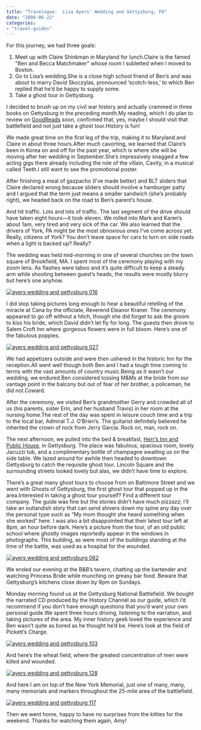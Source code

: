 ```yaml
---
title: "Travelogue:  Lisa Ayers' Wedding and Gettysburg, PA"
date: "2008-06-22"
categories:
- "travel-guides"
---
```


For this journey, we had three goals:

1. Meet up with Claire Shinkman in Maryland for lunch.Claire is the famed "Ben and Becca Matchmaker" whose room I subletted when I moved to Boston.
2. Go to Lisa’s wedding.She is a close high school friend of Ben’s and was about to marry David Skoczylas, pronounced ‘scotch-less,’ to which Ben replied that he’d be happy to supply some.
3. Take a ghost tour in Gettysburg.

I decided to brush up on my civil war history and actually crammed in three books on Gettysburg in the preceding month.My reading, which I do plan to review on [GoodReads](http://www.goodreads.com/) soon, confirmed that, yes, maybe I should visit that battlefield and not just take a ghost tour.History is fun!

We made great time on the first leg of the trip, making it to Maryland and Claire in about three hours.After much cavorting, we learned that Claire’s been in Korea on and off for the past year, which is where she will be moving after her wedding in September.She’s impressively snagged a few acting gigs there already including the role of the villain, Cavity, in a musical called Teeth.I still want to see the promotional poster.

After finishing a meal of gazpacho (I’ve made better) and BLT sliders that Claire declared wrong because sliders should involve a hamburger patty and I argued that the term just means a smaller sandwich (she’s probably right), we headed back on the road to Ben’s parent’s house.

And hit traffic. Lots and lots of traffic. The last segment of the drive should have taken eight hours—it took eleven. We rolled into Mark and Karen’s about 1am, very tired and very sick of the car. We also learned that the drivers of York, PA might be the most obnoxious ones I’ve come across yet. Really, citizens of York? You don’t leave space for cars to turn on side roads when a light is backed up? Really?

The wedding was held mid-morning in one of several churches on the town square of Brookfield, MA. I spent most of the ceremony playing with my zoom lens. As flashes were taboo and it’s quite difficult to keep a steady arm while shooting between guest’s heads, the results were mostly blurry but here’s one anyhow.

[![ayers wedding and gettysburg 016](http://s3.amazonaws.com/thegourmez-wpmedia/2008/06/ayers-wedding-and-gettysburg-0161.jpg)](http://www.rebeccagomezfarrell.com/2008/06/travelogue-lisa-ayers-wedding-and-gettysburg-pa/ayers-wedding-and-gettysburg-016/)

I did stop taking pictures long enough to hear a beautiful retelling of the miracle at Cana by the officiate, Reverend Eleanor Kraner. The ceremony appeared to go off without a hitch, though she did forget to ask the groom to kiss his bride, which David didn’t let fly for long. The guests then drove to Salem Croft Inn where gorgeous flowers were in full bloom. Here’s one of the fabulous poppies.

[![ayers wedding and gettysburg 027](http://s3.amazonaws.com/thegourmez-wpmedia/2008/06/ayers-wedding-and-gettysburg-0271.jpg)](http://www.rebeccagomezfarrell.com/2008/06/travelogue-lisa-ayers-wedding-and-gettysburg-pa/ayers-wedding-and-gettysburg-027/)

We had appetizers outside and were then ushered in the historic Inn for the reception.All went well though both Ben and I had a tough time coming to terms with the vast amounts of country music.Being as it wasn’t our wedding, we endured.Ben considered tossing M&Ms at the bride from our vantage point in the balcony but out of fear of her brother, a policeman, he did not.Coward.

After the ceremony, we visited Ben’s grandmother Gerry and crowded all of us (his parents, sister Erin, and her husband Travis) in her room at the nursing home.The rest of the day was spent in leisure couch time and a trip to the local bar, Admiral T.J. O’Brien’s. The guitarist definitely believed he inherited the crown of rock from Jerry Garcia. Rock on, man, rock on.

The next afternoon, we pulled into the bed & breakfast, [Herr’s Inn and Public House](http://www.herrtavern.com), in Gettysburg. The place was fabulous, spacious room, lovely Jacuzzi tub, and a complimentary bottle of champagne awaiting us on the side table. We lazed around for awhile then headed to downtown Gettysburg to catch the requisite ghost tour. Lincoln Square and the surrounding streets looked lovely but alas, we didn’t have time to explore.

There’s a great many ghost tours to choose from on Baltimore Street and we went with Ghosts of Gettysburg, the first ghost tour that popped up in the area.Interested in taking a ghost tour yourself? Find a different tour company. The guide was fine but the stories didn’t have much pizzazz; I’ll take an outlandish story that can send shivers down my spine any day over the personal type such as “My mom thought she heard something when she worked” here. I was also a bit disappointed that their latest tour left at 8pm, an hour before dark. Here’s a picture from the tour, of an old public school where ghostly images reportedly appear in the windows in photographs. This building, as were most of the buildings standing at the time of the battle, was used as a hospital for the wounded.

[![ayers wedding and gettysburg 062](http://s3.amazonaws.com/thegourmez-wpmedia/2008/06/ayers-wedding-and-gettysburg-0621.jpg)](http://www.rebeccagomezfarrell.com/2008/06/travelogue-lisa-ayers-wedding-and-gettysburg-pa/ayers-wedding-and-gettysburg-062/)

We ended our evening at the B&B’s tavern, chatting up the bartender and watching Princess Bride while munching on greasy bar food. Beware that Gettysburg’s kitchens close down by 9pm on Sundays.

Monday morning found us at the Gettysburg National Battlefield. We bought the narrated CD produced by the History Channel as our guide, which I’d recommend if you don’t have enough questions that you’d want your own personal guide.We spent three hours driving, listening to the narration, and taking pictures of the area. My inner history geek loved the experience and Ben wasn’t quite as bored as he thought he’d be. Here’s look at the field of Pickett’s Charge.

[![ayers wedding and gettysburg 103](http://s3.amazonaws.com/thegourmez-wpmedia/2008/06/ayers-wedding-and-gettysburg-1031.jpg)](http://www.rebeccagomezfarrell.com/2008/06/travelogue-lisa-ayers-wedding-and-gettysburg-pa/ayers-wedding-and-gettysburg-103/)

And here’s the wheat field, where the greatest concentration of men were killed and wounded.

[![ayers wedding and gettysburg 128](http://s3.amazonaws.com/thegourmez-wpmedia/2008/06/ayers-wedding-and-gettysburg-1281.jpg)](http://www.rebeccagomezfarrell.com/2008/06/travelogue-lisa-ayers-wedding-and-gettysburg-pa/ayers-wedding-and-gettysburg-128/)

And here I am on top of the New York Memorial, just one of many, many, many memorials and markers throughout the 25-mile area of the battlefield.

[![ayers wedding and gettysburg 117](http://s3.amazonaws.com/thegourmez-wpmedia/2008/06/ayers-wedding-and-gettysburg-1171.jpg)](http://www.rebeccagomezfarrell.com/2008/06/travelogue-lisa-ayers-wedding-and-gettysburg-pa/ayers-wedding-and-gettysburg-117/)

Then we went home, happy to have no surprises from the kitties for the weekend. Thanks for watching them again, Amy!
